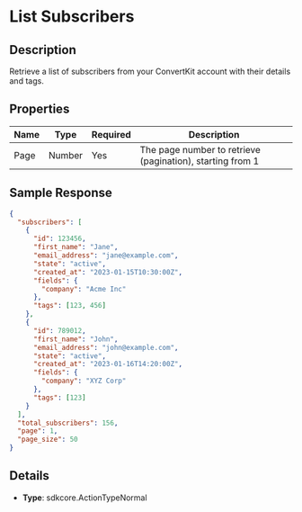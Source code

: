 # List Subscribers

## Description

Retrieve a list of subscribers from your ConvertKit account with their details and tags.

## Properties

| Name | Type | Required | Description |
|------|------|----------|-------------|
| Page | Number | Yes | The page number to retrieve (pagination), starting from 1 |


## Sample Response

```json
{
  "subscribers": [
    {
      "id": 123456,
      "first_name": "Jane",
      "email_address": "jane@example.com",
      "state": "active",
      "created_at": "2023-01-15T10:30:00Z",
      "fields": {
        "company": "Acme Inc"
      },
      "tags": [123, 456]
    },
    {
      "id": 789012,
      "first_name": "John",
      "email_address": "john@example.com",
      "state": "active",
      "created_at": "2023-01-16T14:20:00Z",
      "fields": {
        "company": "XYZ Corp"
      },
      "tags": [123]
    }
  ],
  "total_subscribers": 156,
  "page": 1,
  "page_size": 50
}
```

## Details

- **Type**: sdkcore.ActionTypeNormal